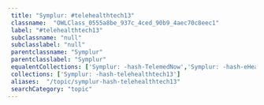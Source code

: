 ```yaml
--- 
 title: "Symplur: #telehealthtech13" 
 classname:  "OWLClass_0555a8be_937c_4ced_90b9_4aec70c8eec1" 
 label: "#telehealthtech13" 
 subclassname: "null" 
 subclasslabel: "null" 
 parentclassname: "Symplur" 
 parentclasslabel: "Symplur" 
 equalentCollections: ['Symplur: -hash-TelemedNow','Symplur: -hash-eHealth','Medigy: Ambulatory Live Video Telehealth','Medigy: Specialty Live Video Telehealth','Centers for Medicare & Medicaid Services (CMS): eHealth','Healthcare IT Today: Telemedicine & Remote Monitoring','Symplur: -hash-TelehealthForward','Symplur: -hash-telehealth','Healthcare IT News: Telemedicine','Medigy: Telemedicine','Symplur: -hash-telemedicine','Medigy: Health System Live Video Telehealth','Symplur: -hash-PexipTelehealth','Symplur: -hash-VirtualHealth'] 
 collections: ['Symplur: -hash-telehealthtech13']
 aliases:  "/topic/symplur-hash-telehealthtech13"  
 searchCategory: "topic" 
---
```

